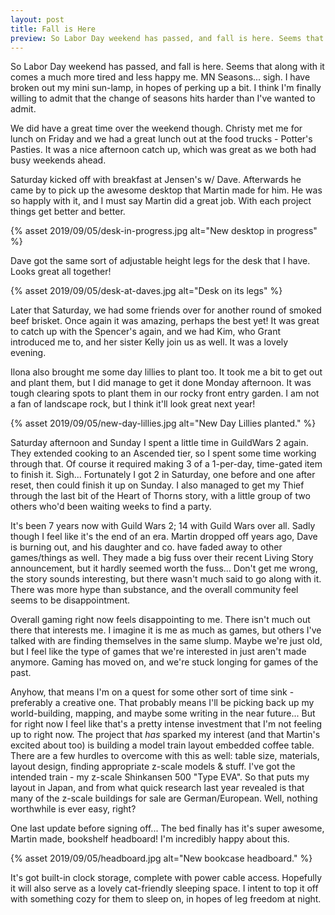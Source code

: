 ```yaml
---
layout: post
title: Fall is Here
preview: So Labor Day weekend has passed, and fall is here. Seems that along with it comes a much more tired and less happy me. MN Seasons... sigh.  We did have a great time over the weekend though.
---
```


So Labor Day weekend has passed, and fall is here. Seems that along with it comes a much more tired and less happy me. MN Seasons... sigh. I have broken out my mini sun-lamp, in hopes of perking up a bit. I think I'm finally willing to admit that the change of seasons hits harder than I've wanted to admit.

We did have a great time over the weekend though. Christy met me for lunch on Friday and we had a great lunch out at the food trucks - Potter's Pasties. It was a nice afternoon catch up, which was great as we both had busy weekends ahead. 

Saturday kicked off with breakfast at Jensen's w/ Dave. Afterwards he came by to pick up the awesome desktop that Martin made for him. He was so happly with it, and I must say Martin did a great job. With each project things get better and better. 

{% asset 2019/09/05/desk-in-progress.jpg alt="New desktop in progress" %}

Dave got the same sort of adjustable height legs for the desk that I have. Looks great all together!

{% asset 2019/09/05/desk-at-daves.jpg alt="Desk on its legs" %}

Later that Saturday, we had some friends over for another round of smoked beef brisket. Once again it was amazing, perhaps the best yet! It was great to catch up with the Spencer's again, and we had Kim, who Grant introduced me to, and her sister Kelly join us as well. It was a lovely evening.

Ilona also brought me some day lillies to plant too. It took me a bit to get out and plant them, but I did manage to get it done Monday afternoon. It was tough clearing spots to plant them in our rocky front entry garden. I am not a fan of landscape rock, but I think it'll look great next year!

{% asset 2019/09/05/new-day-lillies.jpg alt="New Day Lillies planted." %}

Saturday afternoon and Sunday I spent a little time in GuildWars 2 again. They extended cooking to an Ascended tier, so I spent some time working through that. Of course it required making 3 of a 1-per-day, time-gated item to finish it. Sigh...  Fortunately I got 2 in Saturday, one before and one after reset, then could finish it up on Sunday. I also managed to get my Thief through the last bit of the Heart of Thorns story, with a little group of two others who'd been waiting weeks to find a party. 

It's been 7 years now with Guild Wars 2; 14 with Guild Wars over all. Sadly though I feel like it's the end of an era. Martin dropped off years ago, Dave is burning out, and his daughter and co. have faded away to other games/things as well. They made a big fuss over their recent Living Story announcement, but it hardly seemed worth the fuss...  Don't get me wrong, the story sounds interesting, but there wasn't much said to go along with it. There was more hype than substance, and the overall community feel seems to be disappointment. 

Overall gaming right now feels disappointing to me. There isn't much out there that interests me. I imagine it is me as much as games, but others I've talked with are finding themselves in the same slump. Maybe we're just old, but I feel like the type of games that we're interested in just aren't made anymore. Gaming has moved on, and we're stuck longing for games of the past. 

Anyhow, that means I'm on a quest for some other sort of time sink - preferably a creative one. That probably means I'll be picking back up my world-building, mapping, and maybe some writing in the near future... But for right now I feel like that's a pretty intense investment that I'm not  feeling up to right now. The project that *has* sparked my interest (and that Martin's excited about too) is building a model train layout embedded coffee table. There are a few hurdles to overcome with this as well: table size, materials, layout design, finding appropriate z-scale models & stuff. I've got the intended train - my z-scale Shinkansen 500 "Type EVA". So that  puts my layout in Japan, and from what quick research last year revealed is that many of the z-scale buildings for sale are German/European. Well, nothing worthwhile is ever easy, right? 

One last update before signing off... The bed finally has it's super awesome, Martin made, bookshelf headboard! I'm incredibly happy about this. 

{% asset 2019/09/05/headboard.jpg alt="New bookcase headboard." %}

It's got built-in clock storage, complete with power cable access. Hopefully it will also serve as a lovely cat-friendly sleeping space. I intent to top it off with something cozy for them to sleep on, in hopes of leg freedom at night. 

